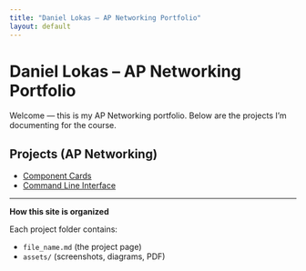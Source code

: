 ```yaml
---
title: "Daniel Lokas – AP Networking Portfolio"
layout: default
---
```


# Daniel Lokas – AP Networking Portfolio

Welcome — this is my AP Networking portfolio. Below are the projects I’m documenting for the course.

## Projects (AP Networking)
- [Component Cards](/classes/ap_networking_files/component-cards)
- [Command Line Interface](/classes/ap_networking_files/command-line-interface)




---

**How this site is organized**

Each project folder contains:
- `file_name.md` (the project page)
- `assets/` (screenshots, diagrams, PDF)


